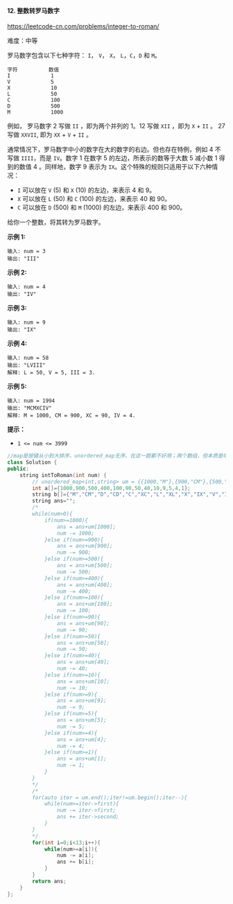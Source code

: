 #### 12. 整数转罗马数字

https://leetcode-cn.com/problems/integer-to-roman/

难度：中等

罗马数字包含以下七种字符： `I`， `V`， `X`， `L`，`C`，`D` 和 `M`。

```
字符          数值
I             1
V             5
X             10
L             50
C             100
D             500
M             1000
```

例如， 罗马数字 2 写做 `II` ，即为两个并列的 1。12 写做 `XII` ，即为 `X` + `II` 。 27 写做 `XXVII`, 即为 `XX` + `V` + `II` 。

通常情况下，罗马数字中小的数字在大的数字的右边。但也存在特例，例如 4 不写做 `IIII`，而是 `IV`。数字 1 在数字 5 的左边，所表示的数等于大数 5 减小数 1 得到的数值 4 。同样地，数字 9 表示为 `IX`。这个特殊的规则只适用于以下六种情况：

- `I` 可以放在 `V` (5) 和 `X` (10) 的左边，来表示 4 和 9。
- `X` 可以放在 `L` (50) 和 `C` (100) 的左边，来表示 40 和 90。 
- `C` 可以放在 `D` (500) 和 `M` (1000) 的左边，来表示 400 和 900。

给你一个整数，将其转为罗马数字。

 

**示例 1:**

```
输入: num = 3
输出: "III"
```

**示例 2:**

```
输入: num = 4
输出: "IV"
```

**示例 3:**

```
输入: num = 9
输出: "IX"
```

**示例 4:**

```
输入: num = 58
输出: "LVIII"
解释: L = 50, V = 5, III = 3.
```

**示例 5:**

```
输入: num = 1994
输出: "MCMXCIV"
解释: M = 1000, CM = 900, XC = 90, IV = 4.
```

 

**提示：**

- `1 <= num <= 3999`



```c++
//map是按键从小到大排序，unordered_map无序，在这一题都不好用；两个数组，但本质是哈希
class Solution {
public:
    string intToRoman(int num) {
        // unordered_map<int,string> um = {{1000,"M"},{900,"CM"},{500,"D"},{400,"CD"},{100,"C"},{90,"XC"},{50,"L"},{40,"XL"},{10,"X"},{9,"IX"},{5,"V"},{4,"IV"},{1,"I"}};
        int a[]={1000,900,500,400,100,90,50,40,10,9,5,4,1};
        string b[]={"M","CM","D","CD","C","XC","L","XL","X","IX","V","IV","I"};
        string ans="";
        /*
        while(num>0){
            if(num>=1000){
                ans = ans+um[1000];
                num -= 1000;
            }else if(num>=900){
                ans = ans+um[900];
                num -= 900;
            }else if(num>=500){
                ans = ans+um[500];
                num -= 500;
            }else if(num>=400){
                ans = ans+um[400];
                num -= 400;
            }else if(num>=100){
                ans = ans+um[100];
                num -= 100;
            }else if(num>=90){
                ans = ans+um[90];
                num -= 90;
            }else if(num>=50){
                ans = ans+um[50];
                num -= 50;
            }else if(num>=40){
                ans = ans+um[40];
                num -= 40;
            }else if(num>=10){
                ans = ans+um[10];
                num -= 10;
            }else if(num>=9){
                ans = ans+um[9];
                num -= 9;
            }else if(num>=5){
                ans = ans+um[5];
                num -= 5;
            }else if(num>=4){
                ans = ans+um[4];
                num -= 4;
            }else if(num>=1){
                ans = ans+um[1];
                num -= 1;
            }
        }
        */
        /*
        for(auto iter = um.end();iter!=um.begin();iter--){
            while(num>=iter->first){
                num -= iter->first;
                ans += iter->second;
            }
        }
        */
        for(int i=0;i<13;i++){
            while(num>=a[i]){
                num -= a[i];
                ans += b[i];
            }
        }
        return ans;
    }
};
```

